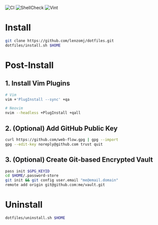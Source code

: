 ![CI](https://github.com/lenzomj/dotfiles/workflows/CI/badge.svg)
![ShellCheck](https://github.com/lenzomj/dotfiles/workflows/ShellCheck/badge.svg)
![Vint](https://github.com/lenzomj/dotfiles/workflows/Vint/badge.svg)

# Install
```bash
git clone https://github.com/lenzomj/dotfiles.git
dotfiles/install.sh $HOME
```
# Post-Install

## 1. Install Vim Plugins
```bash
# Vim
vim +'PlugInstall --sync' +qa

# Neovim
nvim --headless +PlugInstall +qall
```
## 2. (Optional) Add GitHub Public Key
```bash
curl https://github.com/web-flow.gpg | gpg --import
gpg --edit-key noreply@github.com trust quit
```
## 3. (Optional) Create Git-based Encrypted Vault
```bash
pass init $GPG_KEYID
cd $HOME/.password-store
git init && git config user.email "me@email.domain"
remote add origin git@github.com:me/vault.git
```

# Uninstall
```bash
dotfiles/uninstall.sh $HOME
```
